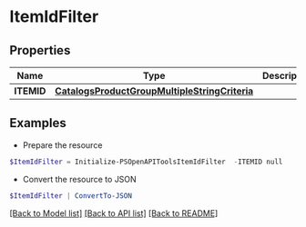 # ItemIdFilter
## Properties

Name | Type | Description | Notes
------------ | ------------- | ------------- | -------------
**ITEMID** | [**CatalogsProductGroupMultipleStringCriteria**](.md) |  | 

## Examples

- Prepare the resource
```powershell
$ItemIdFilter = Initialize-PSOpenAPIToolsItemIdFilter  -ITEMID null
```

- Convert the resource to JSON
```powershell
$ItemIdFilter | ConvertTo-JSON
```

[[Back to Model list]](../README.md#documentation-for-models) [[Back to API list]](../README.md#documentation-for-api-endpoints) [[Back to README]](../README.md)

